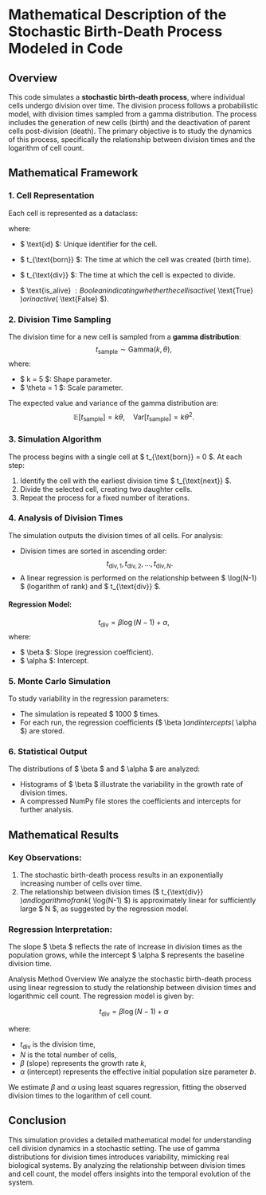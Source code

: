 # Mathematical Description of the Stochastic Birth-Death Process Modeled in Code

## Overview
This code simulates a **stochastic birth-death process**, where individual cells undergo division over time. The division process follows a probabilistic model, with division times sampled from a gamma distribution. The process includes the generation of new cells (birth) and the deactivation of parent cells post-division (death). The primary objective is to study the dynamics of this process, specifically the relationship between division times and the logarithm of cell count.

## Mathematical Framework

### 1. **Cell Representation**

Each cell is represented as a dataclass:

where:
- $ \text{id} $: Unique identifier for the cell.

- $ t_{\text{born}} $: The time at which the cell was created (birth time).
- $ t_{\text{div}} $: The time at which the cell is expected to divide.
- $ \text{is\_alive} $: Boolean indicating whether the cell is active ($ \text{True} $) or inactive ($ \text{False} $).

### 2. **Division Time Sampling**
The division time for a new cell is sampled from a **gamma distribution**:
$$
t_{\text{sample}} \sim \text{Gamma}(k, \theta),
$$
where:
- $ k = 5 $: Shape parameter.
- $ \theta = 1 $: Scale parameter.

The expected value and variance of the gamma distribution are:
$$
\mathbb{E}[t_{\text{sample}}] = k \theta, \quad \text{Var}[t_{\text{sample}}] = k \theta^2.
$$

### 3. **Simulation Algorithm**

The process begins with a single cell at $ t_{\text{born}} = 0 $. At each step:
1. Identify the cell with the earliest division time $ t_{\text{next}} $.
2. Divide the selected cell, creating two daughter cells.
3. Repeat the process for a fixed number of iterations.

### 4. **Analysis of Division Times**
The simulation outputs the division times of all cells. For analysis:
- Division times are sorted in ascending order:
  $$
  t_{\text{div}, 1}, t_{\text{div}, 2}, \dots, t_{\text{div}, N}.
  $$
- A linear regression is performed on the relationship between $ \log(N-1) $ (logarithm of rank) and $ t_{\text{div}} $.

#### Regression Model:
$$
t_{\text{div}} = \beta \log(N-1) + \alpha,
$$
where:
- $ \beta $: Slope (regression coefficient).
- $ \alpha $: Intercept.

### 5. **Monte Carlo Simulation**
To study variability in the regression parameters:
- The simulation is repeated $ 1000 $ times.
- For each run, the regression coefficients ($ \beta $) and intercepts ($ \alpha $) are stored.

### 6. **Statistical Output**

The distributions of $ \beta $ and $ \alpha $ are analyzed:
- Histograms of $ \beta $ illustrate the variability in the growth rate of division times.
- A compressed NumPy file stores the coefficients and intercepts for further analysis.

## Mathematical Results

### Key Observations:
1. The stochastic birth-death process results in an exponentially increasing number of cells over time.
2. The relationship between division times ($ t_{\text{div}} $) and logarithm of rank ($ \log(N-1) $) is approximately linear for sufficiently large $ N $, as suggested by the regression model.

### Regression Interpretation:
The slope $ \beta $ reflects the rate of increase in division times as the population grows, while the intercept $ \alpha $ represents the baseline division time.

Analysis Method Overview
We analyze the stochastic birth-death process using linear regression to study the relationship between division times and logarithmic cell count. The regression model is given by:

$$
t_{\mathrm{div}}=\beta \log (N-1)+\alpha
$$

where:
- $t_{\text {div }}$ is the division time,
- $N$ is the total number of cells,
- $\beta$ (slope) represents the growth rate $k$,
- $\alpha$ (intercept) represents the effective initial population size parameter $b$.

We estimate $\beta$ and $\alpha$ using least squares regression, fitting the observed division times to the logarithm of cell count.


## Conclusion
This simulation provides a detailed mathematical model for understanding cell division dynamics in a stochastic setting. The use of gamma distributions for division times introduces variability, mimicking real biological systems. By analyzing the relationship between division times and cell count, the model offers insights into the temporal evolution of the system.